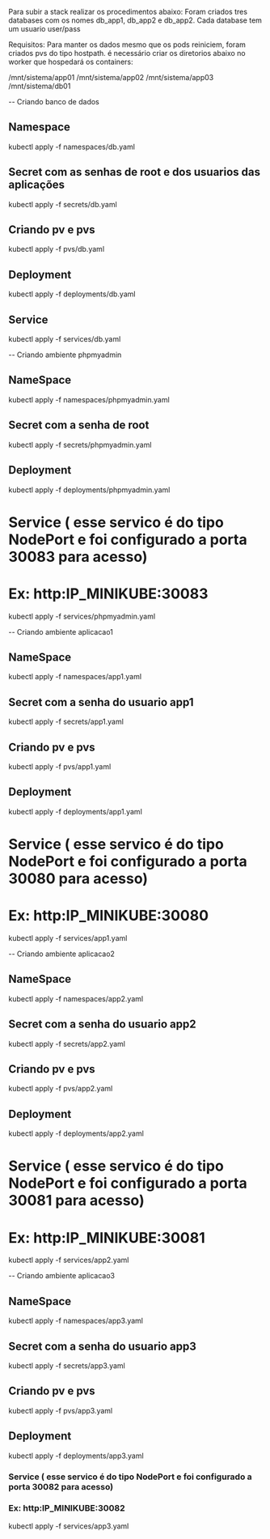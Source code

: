 
Para subir a stack realizar os procedimentos abaixo:
Foram criados tres databases com os nomes db_app1, db_app2 e db_app2. Cada database tem um usuario user/pass

Requisitos: Para manter os dados mesmo que os pods reiniciem, foram criados pvs do tipo hostpath. é necessário criar os diretorios abaixo no worker que hospedará os containers:

/mnt/sistema/app01
/mnt/sistema/app02
/mnt/sistema/app03
/mnt/sistema/db01

--  Criando banco de dados

## Namespace
kubectl apply -f namespaces/db.yaml

## Secret com as senhas de root e dos usuarios das aplicações
kubectl apply -f secrets/db.yaml

## Criando pv e pvs
kubectl apply -f pvs/db.yaml

## Deployment
kubectl apply -f deployments/db.yaml

## Service
kubectl apply -f services/db.yaml

-- Criando ambiente phpmyadmin
## NameSpace
kubectl apply -f namespaces/phpmyadmin.yaml

## Secret com a senha de root 
kubectl apply -f secrets/phpmyadmin.yaml

## Deployment
kubectl apply -f deployments/phpmyadmin.yaml

# Service ( esse servico é do tipo NodePort e foi configurado a porta 30083 para acesso)
# Ex: http:IP_MINIKUBE:30083
kubectl apply -f services/phpmyadmin.yaml

-- Criando ambiente aplicacao1
## NameSpace
kubectl apply -f namespaces/app1.yaml

## Secret com a senha do usuario app1
kubectl apply -f secrets/app1.yaml

## Criando pv e pvs
kubectl apply -f pvs/app1.yaml

## Deployment
kubectl apply -f deployments/app1.yaml

# Service ( esse servico é do tipo NodePort e foi configurado a porta 30080 para acesso)
# Ex: http:IP_MINIKUBE:30080
kubectl apply -f services/app1.yaml

-- Criando ambiente aplicacao2
## NameSpace
kubectl apply -f namespaces/app2.yaml

## Secret com a senha do usuario app2
kubectl apply -f secrets/app2.yaml

## Criando pv e pvs
kubectl apply -f pvs/app2.yaml

## Deployment
kubectl apply -f deployments/app2.yaml

# Service ( esse servico é do tipo NodePort e foi configurado a porta 30081 para acesso)
# Ex: http:IP_MINIKUBE:30081
kubectl apply -f services/app2.yaml


-- Criando ambiente aplicacao3
## NameSpace
kubectl apply -f namespaces/app3.yaml

## Secret com a senha do usuario app3
kubectl apply -f secrets/app3.yaml

## Criando pv e pvs
kubectl apply -f pvs/app3.yaml

## Deployment
kubectl apply -f deployments/app3.yaml

### Service ( esse servico é do tipo NodePort e foi configurado a porta 30082 para acesso)
### Ex: http:IP_MINIKUBE:30082
kubectl apply -f services/app3.yaml
